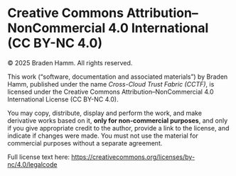 # Creative Commons Attribution–NonCommercial 4.0 International (CC BY-NC 4.0)

© 2025 Braden Hamm. All rights reserved.

This work (“software, documentation and associated materials”) by Braden Hamm, published under the name *Cross-Cloud Trust Fabric (CCTF)*, is licensed under the Creative Commons Attribution–NonCommercial 4.0 International License (CC BY-NC 4.0).

You may copy, distribute, display and perform the work, and make derivative works based on it, **only for non-commercial purposes**, and only if you give appropriate credit to the author, provide a link to the license, and indicate if changes were made. You must not use the material for commercial purposes without a separate agreement.

Full license text here: https://creativecommons.org/licenses/by-nc/4.0/legalcode
